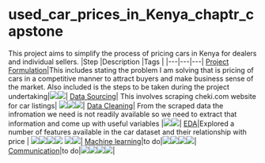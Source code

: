 # used_car_prices_in_Kenya_chaptr_capstone
This project aims to simplify the process of pricing cars in Kenya for dealers and individual sellers.
|Step |Description |Tags |
|---|---|---|
[Project Formulation](https://github.com/okothchristopher/used_car_prices_in_Kenya_chaptr_capstone/blob/main/files/used%20car%20price%20in%20Kenya%20machine%20learning%20project%20.pdf)|This includes stating the problem I am solving that is pricing of cars in a competitive manner to attract buyers and make business sense of the market. Also included is the steps to be taken during the project undertaking|<img src="https://img.shields.io/badge/-google_docs-81D4FA"><img src="https://img.shields.io/badge/-Github-black">|
[Data Sourcing](https://github.com/okothchristopher/used_car_prices_in_Kenya_chaptr_capstone/blob/main/files/used_car_price_estimator_in_kenya.ipynb)| This involves scraping cheki.com website for car listings| <img src="https://img.shields.io/badge/-Python-green"><img src="https://img.shields.io/badge/-BeautifulSoup-blue"><img src="https://img.shields.io/badge/-Requests-red">|
[Data Cleaning](https://github.com/okothchristopher/used_car_prices_in_Kenya_chaptr_capstone/blob/main/files/cars_cheki.R)| From the scraped data the infromation we need is not readily available so we need to extract that information and come up with useful variables |<img src="https://img.shields.io/badge/-R-navy"><img src="https://img.shields.io/badge/-Tidyverse-purple">|
[EDA]()|Explored a number of features available in the car dataset and their relationship with price | <img src="https://img.shields.io/badge/-matplotlib-116C69"><img src="https://img.shields.io/badge/-pandas-116C14"><img src="https://img.shields.io/badge/-plotly-FC3A13"><img src="https://img.shields.io/badge/-Python-56C28E"> <img src="https://img.shields.io/badge/-matplotlib-116C69"><img src="https://img.shields.io/badge/-sweetviz-116C15">|
[Machine learning]()|to do|<img src="https://img.shields.io/badge/-sklearn-56C2BF"><img src="https://img.shields.io/badge/-Regression-5668C2"><img src="https://img.shields.io/badge/-Xgboost-40153D"><img src="https://img.shields.io/badge/-Python-56C28E">|
[Communication]()|to do|<img src="https://img.shields.io/badge/-streamlit-FC5BA6"><img src="https://img.shields.io/badge/-docker-5668C2"><img src="https://img.shields.io/badge/-FLask-40153D"><img src="https://img.shields.io/badge/-Python-56C28E">|
